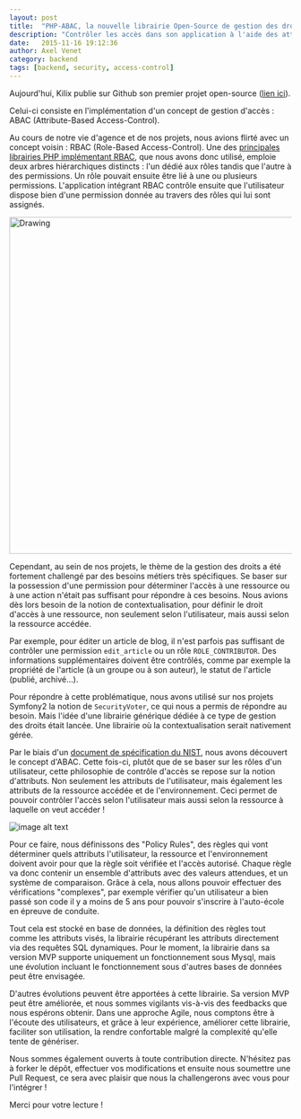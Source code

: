 ```yaml
---
layout: post
title:  "PHP-ABAC, la nouvelle librairie Open-Source de gestion des droits, by Kilix"
description: "Contrôler les accès dans son application à l'aide des attributs de l'utilisateur, des ressources et de l'environnement, une nouvelle façon d'appréhender la gestion des droits !"
date:   2015-11-16 19:12:36
author: Axel Venet
category: backend
tags: [backend, security, access-control]
---
```



Aujourd'hui, Kilix publie sur Github son premier projet open-source ([lien ici](https://github.com/Kilix/php-abac)).

Celui-ci consiste en l'implémentation d'un concept de gestion d'accès : ABAC (Attribute-Based Access-Control).

<!--more-->

Au cours de notre vie d'agence et de nos projets, nous avions flirté avec un concept voisin : RBAC (Role-Based Access-Control).
Une des [principales librairies PHP implémentant RBAC](https://github.com/OWASP/rbac), que nous avons donc utilisé, emploie deux arbres hiérarchiques distincts :
l'un dédié aux rôles tandis que l'autre à des permissions.
Un rôle pouvait ensuite être lié à une ou plusieurs permissions.
L'application intégrant RBAC contrôle ensuite que l'utilisateur dispose bien d'une permission donnée au travers des rôles qui lui sont assignés.

<img src="http://phprbac.net/img/rbac.png" alt="Drawing" style="width: 600px;"/>

Cependant, au sein de nos projets, le thème de la gestion des droits a été fortement challengé par des besoins métiers très spécifiques.
Se baser sur la possession d'une permission pour déterminer l'accès à une ressource ou à une action n'était pas suffisant pour répondre à ces besoins.
Nous avions dès lors besoin de la notion de contextualisation, pour définir le droit d'accès à une ressource, non seulement selon l'utilisateur, mais aussi selon la ressource accédée.

Par exemple, pour éditer un article de blog, il n'est parfois pas suffisant de contrôler une permission ``edit_article`` ou un rôle ``ROLE_CONTRIBUTOR``.
Des informations supplémentaires doivent être contrôlés, comme par exemple la propriété de l'article (à un groupe ou à son auteur), le statut de l'article (publié, archivé...).

Pour répondre à cette problématique, nous avons utilisé sur nos projets Symfony2 la notion de ``SecurityVoter``, ce qui nous a permis de répondre au besoin.
Mais l'idée d'une librairie générique dédiée à ce type de gestion des droits était lancée. Une librairie où la contextualisation serait nativement gérée.

Par le biais d'un [document de spécification du NIST](http://nvlpubs.nist.gov/nistpubs/specialpublications/NIST.sp.800-162.pdf), nous avons découvert le concept d'ABAC.
Cette fois-ci, plutôt que de se baser sur les rôles d'un utilisateur, cette philosophie de contrôle d'accès se repose sur la notion d'attributs.
Non seulement les attributs de l'utilisateur, mais également les attributs de la ressource accédée et de l'environnement.
Ceci permet de pouvoir contrôler l'accès selon l'utilisateur mais aussi selon la ressource à laquelle on veut accéder !

![image alt text](http://ef67fc04ce9b132c2b32-8aedd782b7d22cfe0d1146da69a52436.r14.cf1.rackcdn.com/guidance-aims-to-ease-access-control-eresource-1-a-5706.jpg)

Pour ce faire, nous définissons des "Policy Rules", des règles qui vont déterminer quels attributs l'utilisateur, la ressource et l'environnement doivent avoir pour que la règle soit vérifiée et l'accès autorisé.
Chaque règle va donc contenir un ensemble d'attributs avec des valeurs attendues, et un système de comparaison.
Grâce à cela, nous allons pouvoir effectuer des vérifications "complexes", par exemple vérifier qu'un utilisateur a bien passé son code il y a moins de 5 ans pour pouvoir s'inscrire à l'auto-école en épreuve de conduite.

Tout cela est stocké en base de données, la définition des règles tout comme les attributs visés, la librairie récupérant les attributs directement via des requêtes SQL dynamiques.
Pour le moment, la librairie dans sa version MVP supporte uniquement un fonctionnement sous Mysql, mais une évolution incluant le fonctionnement sous d'autres bases de données peut être envisagée.

D'autres évolutions peuvent être apportées à cette librairie. Sa version MVP peut être améliorée, et nous sommes vigilants vis-à-vis des feedbacks que nous espérons obtenir. Dans une approche Agile, nous comptons être à l'écoute des utilisateurs, et grâce à leur expérience, améliorer cette librairie, faciliter son utilisation, la rendre confortable malgré la complexité qu'elle tente de génériser.

Nous sommes également ouverts à toute contribution directe. N'hésitez pas à forker le dépôt, effectuer vos modifications et ensuite nous soumettre une Pull Request, ce sera avec plaisir que nous la challengerons avec vous pour l'intégrer !

Merci pour votre lecture !
